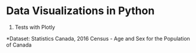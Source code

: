 # Data Visualizations in Python

1. Tests with Plotly

*Dataset: Statistics Canada, 2016 Census - Age and Sex for the Population of Canada
